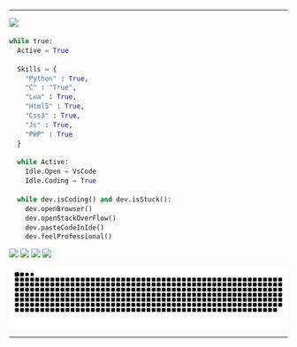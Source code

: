 <hr>
<img src="https://i.imgur.com/pepvHXR.jpg">

```python
while true:
  Active = True
  
  Skills = {
    "Python" : True,
    "C" : "True",
    "Lua" : True,
    "Html5" : True,
    "Css3" : True,
    "Js" : True,
    "PHP" : True
  }
  
  while Active:
    Idle.Open = VsCode
    Idle.Coding = True
  
  while dev.isCoding() and dev.isStuck():  
    dev.openBrowser()
    dev.openStackOverFlow()
    dev.pasteCodeInIde()
    dev.feelProfessional()
```
<a href="https://github.com/Dr00x">

<a href="https://mail.google.com/mail/u/example@gmail.com/#inbox/153d2095719946b"><img src="https://img.shields.io/badge/Gmail-D14836?style=for-the-badge&logo=gmail&logoColor=white"></a>
<a href="https://discord.gg/user/-----%D9%88----%D9%88#0686"><img src="https://img.shields.io/badge/Discord-7289DA?style=for-the-badge&logo=discord&logoColor=white"></a>
<a href="https://github.com/Joojaum"><img src="https://img.shields.io/badge/GitHub-100000?style=for-the-badge&logo=github&logoColor=white"></a>
<img src="https://img.shields.io/badge/Windows-0078D6?style=for-the-badge&logo=windows&logoColor=white">

<!--<img height="120" alt="Thanks for visiting my profile" width="100%" src="https://github.com/Dr00x/.../blob/main/mrq.svg" />-->

![Snake animation](https://github.com/ellen2121/ellen2121/blob/output/github-contribution-grid-snake.svg)

<hr>
